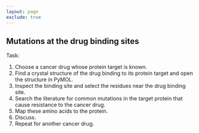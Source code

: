 ```yaml
---
layout: page
exclude: true
---
```

## Mutations at the drug binding sites

Task: 
1. Choose a cancer drug whose protein target is known.
2. Find a crystal structure of the drug binding to its protein target and open the structure in PyMOL.
3. Inspect the binding site and select the residues near the drug binding site.
4. Search the literature for common mutations in the target protein that cause resistance to the cancer drug. 
5. Map these amino acids to the protein.
6. Discuss. 
7. Repeat for another cancer drug.